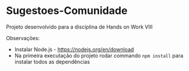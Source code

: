 # Sugestoes-Comunidade
Projeto desenvolvido para a disciplina de Hands on Work VIII

Observações:
- Instalar Node.js - https://nodejs.org/en/download
- Na primeira executação do projeto rodar commando `npm install` para instalar todos as dependências
